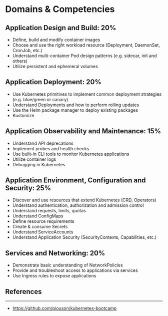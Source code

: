 # Domains & Competencies

## Application Design and Build: 20%

- Define, build and modify container images
- Choose and use the right workload resource (Deployment, DaemonSet, CronJob, etc.)
- Understand multi-container Pod design patterns (e.g. sidecar, init and others)
- Utilize persistent and ephemeral volumes

## Application Deployment: 20%

- Use Kubernetes primitives to implement common deployment strategies (e.g. blue/green or canary)
- Understand Deployments and how to perform rolling updates
- Use the Helm package manager to deploy existing packages
- Kustomize

## Application Observability and Maintenance:  15%

- Understand API deprecations
- Implement probes and health checks
- Use built-in CLI tools to monitor Kubernetes applications
- Utilize container logs
- Debugging in Kubernetes

## Application Environment, Configuration and Security:  25%

- Discover and use resources that extend Kubernetes (CRD, Operators)
- Understand authentication, authorization and admission control
- Understand requests, limits, quotas
- Understand ConfigMaps
- Define resource requirements
- Create & consume Secrets
- Understand ServiceAccounts
- Understand Application Security (SecurityContexts, Capabilities, etc.)

## Services and Networking:  20%

- Demonstrate basic understanding of NetworkPolicies
- Provide and troubleshoot access to applications via services
- Use Ingress rules to expose applications

## References

------------

- <https://github.com/piouson/kubernetes-bootcamp>
